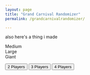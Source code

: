 ```yaml
---
layout: page
title: "Grand Carnival Randomizer"
permalink: /grandcarnivalrandomizer/

---
```

also here's a thing i made  
<script src="{{ site.baseurl }}{% link assets/grandcarnival.js %}"> </script>
<div id="mediumDisplay">Medium</div>
<div id="largeDisplay">Large</div>
<div id="giantDisplay">Giant</div>

<button onclick="newQuote(2)">2 Players</button> <button onclick="newQuote(3)">3 Players</button> <button onclick="newQuote(4)">4 Players</button>